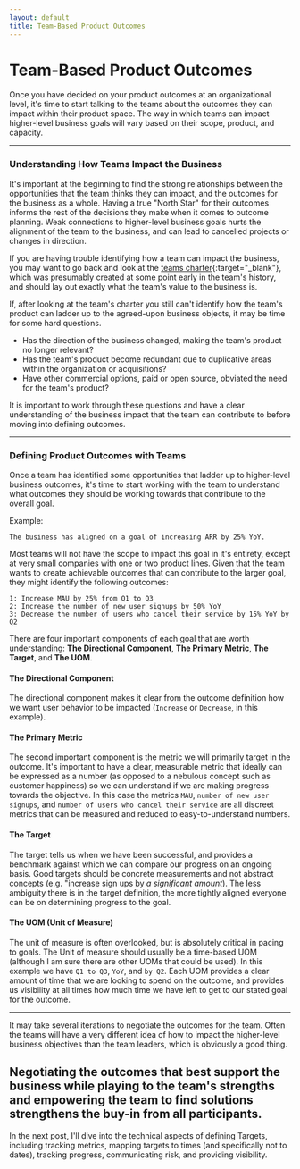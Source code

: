```yaml
---
layout: default
title: Team-Based Product Outcomes
---
```


# Team-Based Product Outcomes

Once you have decided on your product outcomes at an organizational level, it's time to start talking to the teams about the outcomes they can impact within their product space.  The way in which teams can impact higher-level business goals will vary based on their scope, product, and capacity.

---

### <a name="understanding-how-teams-impact-the-business">Understanding How Teams Impact the Business</a>

It's important at the beginning to find the strong relationships between the opportunities that the team thinks they can impact, and the outcomes for the business as a whole.  Having a true "North Star" for their outcomes informs the rest of the decisions they make when it comes to outcome planning.  Weak connections to higher-level business goals hurts the alignment of the team to the business, and can lead to cancelled projects or changes in direction.

If you are having trouble identifying how a team can impact the business, you may want to go back and look at the [teams charter](https://monday.com/blog/teamwork/team-charter/){:target="_blank"}, which was presumably created at some point early in the team's history, and should lay out exactly what the team's value to the business is.  

If, after looking at the team's charter you still can't identify how the team's product can ladder up to the agreed-upon business objects, it may be time for some hard questions.  

- Has the direction of the business changed, making the team's product no longer relevant?
- Has the team's product become redundant due to duplicative areas within the organization or acquisitions?
- Have other commercial options, paid or open source, obviated the need for the team's product?

It is important to work through these questions and have a clear understanding of the business impact that the team can contribute to before moving into defining outcomes.

---

### <a name="defining-product-outcomes-with-teams">Defining Product Outcomes with Teams</a>

Once a team has identified some opportunities that ladder up to higher-level business outcomes, it's time to start working with the team to understand what outcomes they should be working towards that contribute to the overall goal.

Example:
```
The business has aligned on a goal of increasing ARR by 25% YoY.
```

Most teams will not have the scope to impact this goal in it's entirety, except at very small companies with one or two product lines.  Given that the team wants to create achievable outcomes that can contribute to the larger goal, they might identify the following outcomes:

```
1: Increase MAU by 25% from Q1 to Q3
2: Increase the number of new user signups by 50% YoY
3: Decrease the number of users who cancel their service by 15% YoY by Q2
```

There are four important components of each goal that are worth understanding: **The Directional Component**, **The Primary Metric**, **The Target**, and **The UOM**.

#### The Directional Component
The directional component makes it clear from the outcome definition how we want user behavior to be impacted (`Increase` or `Decrease`, in this example).

#### The Primary Metric
The second important component is the metric we will primarily target in the outcome.  It's important to have a clear, measurable metric that ideally can be expressed as a number (as opposed to a nebulous concept such as customer happiness) so we can understand if we are making progress towards the objective.  In this case the metrics `MAU`, `number of new user signups`, and `number of users who cancel their service` are all discreet metrics that can be measured and reduced to easy-to-understand numbers.

#### The Target
The target tells us when we have been successful, and provides a benchmark against which we can compare our progress on an ongoing basis.  Good targets should be concrete measurements and not abstract concepts (e.g. "increase sign ups by *a significant amount*).  The less ambiguity there is in the target definition, the more tightly aligned everyone can be on determining progress to the goal.

#### The UOM (Unit of Measure)
The unit of measure is often overlooked, but is absolutely critical in pacing to goals.  The Unit of measure should usually be a time-based UOM (although I am sure there are other UOMs that could be used).  In this example we have `Q1 to Q3`, `YoY`, and `by Q2`.  Each UOM provides a clear amount of time that we are looking to spend on the outcome, and provides us visibility at all times how much time we have left to get to our stated goal for the outcome.

---

It may take several iterations to negotiate the outcomes for the team.  Often the teams will have a very different idea of how to impact the higher-level business objectives than the team leaders, which is obviously a good thing.  

## Negotiating the outcomes that best support the business while playing to the team's strengths and empowering the team to find solutions strengthens the buy-in from all participants.

In the next post, I'll dive into the technical aspects of defining Targets, including tracking metrics, mapping targets to times (and specifically not to dates), tracking progress, communicating risk, and providing visibility.